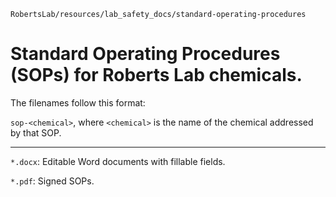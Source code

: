 `RobertsLab/resources/lab_safety_docs/standard-operating-procedures`

# Standard Operating Procedures (SOPs) for Roberts Lab chemicals.

The filenames follow this format:

`sop-<chemical>`, where `<chemical>` is the name of the chemical addressed by that SOP.

---

`*.docx`: Editable Word documents with fillable fields.

`*.pdf`: Signed SOPs.